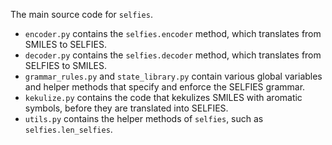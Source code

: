 The main source code for ``selfies``. 
 * ``encoder.py`` contains the ``selfies.encoder`` method, which translates
    from SMILES to SELFIES. 
 * ``decoder.py`` contains the ``selfies.decoder`` method, which translates
    from SELFIES to SMILES. 
 * ``grammar_rules.py`` and ``state_library.py`` contain various global
    variables and helper methods that specify and enforce the SELFIES grammar. 
 * ``kekulize.py`` contains the code that kekulizes SMILES with aromatic 
    symbols, before they are translated into SELFIES. 
 * ``utils.py`` contains the helper methods of ``selfies``, such as 
    ``selfies.len_selfies``.
